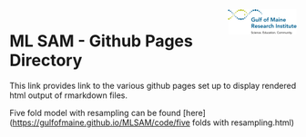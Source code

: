 
<img src='logo.png' align="right" height="44" />

# ML SAM - Github Pages Directory

This link provides link to the various github pages set up to display rendered html output of rmarkdown files.

Five fold model with resampling can be found [here](https://gulfofmaine.github.io/MLSAM/code/five folds with resampling.html)


